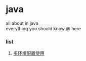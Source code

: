 # java
all about in java  
everything you should know @ here


### list

1. [多环境配置使用](./multi-env/.md)